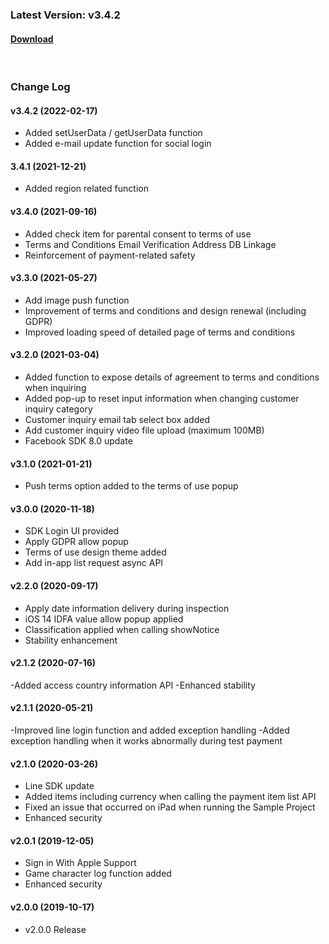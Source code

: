 ### Latest Version: v3.4.2

#### [Download](https://xyuditqzezxs1008973.cdn.ntruss.com/sdk/GAMEPOT_IOS_SDK_20220217.zip)

<br/>

### Change Log

#### v3.4.2 (2022-02-17)

- Added setUserData / getUserData function
- Added e-mail update function for social login

#### 3.4.1 (2021-12-21)

- Added region related function

#### v3.4.0 (2021-09-16)
- Added check item for parental consent to terms of use
- Terms and Conditions Email Verification Address DB Linkage
- Reinforcement of payment-related safety

#### v3.3.0 (2021-05-27)
- Add image push function
- Improvement of terms and conditions and design renewal (including GDPR)
- Improved loading speed of detailed page of terms and conditions

#### v3.2.0 (2021-03-04)

- Added function to expose details of agreement to terms and conditions when inquiring
- Added pop-up to reset input information when changing customer inquiry category
- Customer inquiry email tab select box added
- Add customer inquiry video file upload (maximum 100MB)
- Facebook SDK 8.0 update

#### v3.1.0 (2021-01-21)

- Push terms option added to the terms of use popup

#### v3.0.0 (2020-11-18)

- SDK Login UI provided
- Apply GDPR allow popup
- Terms of use design theme added
- Add in-app list request async API

#### v2.2.0 (2020-09-17)

- Apply date information delivery during inspection
- iOS 14 IDFA value allow popup applied
- Classification applied when calling showNotice
- Stability enhancement

#### v2.1.2 (2020-07-16)

-Added access country information API
-Enhanced stability

#### v2.1.1 (2020-05-21)

-Improved line login function and added exception handling
-Added exception handling when it works abnormally during test payment

#### v2.1.0 (2020-03-26)

- Line SDK update
- Added items including currency when calling the payment item list API
- Fixed an issue that occurred on iPad when running the Sample Project
- Enhanced security

#### v2.0.1 (2019-12-05)

- Sign in With Apple Support
- Game character log function added
- Enhanced security

#### v2.0.0 (2019-10-17)

- v2.0.0 Release
